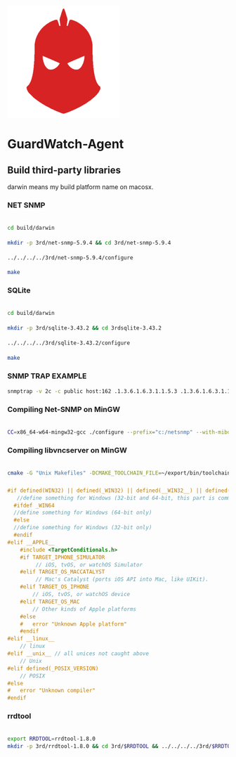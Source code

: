 ![GuardWatch-Agent](res/guardwatch.png#center)

GuardWatch-Agent
================

## Build third-party libraries

darwin means my build platform name on macosx.

### NET SNMP

```bash

cd build/darwin

mkdir -p 3rd/net-snmp-5.9.4 && cd 3rd/net-snmp-5.9.4

../../../../3rd/net-snmp-5.9.4/configure

make
```

### SQLite

```bash

cd build/darwin

mkdir -p 3rd/sqlite-3.43.2 && cd 3rdsqlite-3.43.2

../../../../3rd/sqlite-3.43.2/configure

make
```

### SNMP TRAP EXAMPLE

```bash
snmptrap -v 2c -c public host:162 .1.3.6.1.6.3.1.1.5.3 .1.3.6.1.6.3.1.1.5.3 ifIndex i 2 ifAdminStatus i 1 ifOperStatus i 1
```

### Compiling Net-SNMP on MinGW

```bash

CC=x86_64-w64-mingw32-gcc ./configure --prefix="c:/netsnmp" --with-mibdirs="c:/netsnmp/mibs" --with-mib-modules="agentx disman/event-mib winExtDLL examples/example" --disable-embedded-perl --without-perl-modules --without-openssl --host=x86_64-w64-mingw32

```

### Compiling libvncserver on MinGW

```bash

cmake -G "Unix Makefiles" -DCMAKE_TOOLCHAIN_FILE=~/export/bin/toolchain-mingw32-x86_64.cmake -DWITH_OPENSSL=OFF -DWITH_GCRYPT=OFF ../..

```

###

```c
#if defined(WIN32) || defined(_WIN32) || defined(__WIN32__) || defined(__NT__)
   //define something for Windows (32-bit and 64-bit, this part is common)
  #ifdef _WIN64
  //define something for Windows (64-bit only)
  #else
  //define something for Windows (32-bit only)
  #endif
#elif __APPLE__
    #include <TargetConditionals.h>
    #if TARGET_IPHONE_SIMULATOR
         // iOS, tvOS, or watchOS Simulator
    #elif TARGET_OS_MACCATALYST
         // Mac's Catalyst (ports iOS API into Mac, like UIKit).
    #elif TARGET_OS_IPHONE
        // iOS, tvOS, or watchOS device
    #elif TARGET_OS_MAC
        // Other kinds of Apple platforms
    #else
    #   error "Unknown Apple platform"
    #endif
#elif __linux__
    // linux
#elif __unix__ // all unices not caught above
    // Unix
#elif defined(_POSIX_VERSION)
    // POSIX
#else
#   error "Unknown compiler"
#endif
```

### rrdtool

```bash

export RRDTOOL=rrdtool-1.8.0
mkdir -p 3rd/rrdtool-1.8.0 && cd 3rd/$RRDTOOL && ../../../../3rd/$RRDTOOL/configure && make
```